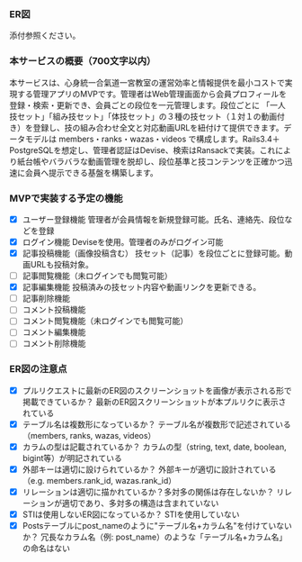### ER図
 添付参照ください。

### 本サービスの概要（700文字以内）
本サービスは、心身統一合氣道一宮教室の運営効率と情報提供を最小コストで実現する管理アプリのMVPです。管理者はWeb管理画面から会員プロフィールを登録・検索・更新でき、会員ごとの段位を一元管理します。段位ごとに 「一人技セット」「組み技セット」「体技セット」の３種の技セット（１対１の動画付き）を登録し、技の組み合わせ全文と対応動画URLを紐付けて提供できます。データモデルは members・ranks・wazas・videos で構成します。Rails3.4＋ PostgreSQLを想定し、管理者認証はDevise、検索はRansackで実装。これにより紙台帳やバラバラな動画管理を脱却し、段位基準と技コンテンツを正確かつ迅速に会員へ提示できる基盤を構築します。

### MVPで実装する予定の機能
- [x] ユーザー登録機能
	管理者が会員情報を新規登録可能。氏名、連絡先、段位などを登録
- [x] ログイン機能
	Deviseを使用。管理者のみがログイン可能
- [x] 記事投稿機能（画像投稿含む）
	技セット（記事）を段位ごとに登録可能。動画URLも投稿対象。
- [ ] 記事閲覧機能（未ログインでも閲覧可能）
- [x] 記事編集機能
	投稿済みの技セット内容や動画リンクを更新できる。
- [ ] 記事削除機能
- [ ] コメント投稿機能
- [ ] コメント閲覧機能（未ログインでも閲覧可能）
- [ ] コメント編集機能
- [ ] コメント削除機能

### ER図の注意点
- [x] プルリクエストに最新のER図のスクリーンショットを画像が表示される形で掲載できているか？
	最新のER図スクリーンショットが本プルリクに表示されている
- [x] テーブル名は複数形になっているか？
	テーブル名が複数形で記述されている（members, ranks, wazas, videos）
- [x] カラムの型は記載されているか？
	カラムの型（string, text, date, boolean, bigint等）が明記されている
- [x] 外部キーは適切に設けられているか？
外部キーが適切に設計されている（e.g. members.rank_id, wazas.rank_id）
- [x] リレーションは適切に描かれているか？多対多の関係は存在しないか？
	リレーションが適切であり、多対多の構造は含まれていない
- [x] STIは使用しないER図になっているか？
	STIを使用していない
- [x] Postsテーブルにpost_nameのように"テーブル名+カラム名"を付けていないか？
  冗長なカラム名（例: post_name）のような「テーブル名+カラム名」の命名はない
